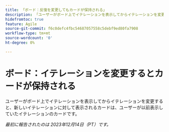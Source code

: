 ```yaml
---
title: 「ボード：反復を変更してもカードが保持される」
description: 「ユーザーがボード上でイテレーションを表示してからイテレーションを変更すると、新しいイテレーションに対して表示されるカードは、ユーザーが以前表示していたイテレーションのカードです。」
hidefromtoc: true
feature: Agile
source-git-commit: f6c0defc4fbc54687057558c5debf9ed80fa7908
workflow-type: tm+mt
source-wordcount: '0'
ht-degree: 0%

---
```



# ボード：イテレーションを変更するとカードが保持される

ユーザーがボード上でイテレーションを表示してからイテレーションを変更すると、新しいイテレーションに対して表示されるカードは、ユーザーが以前表示していたイテレーションのカードです。

_最初に報告されたのは 2023年12月14日（PT）です。_
